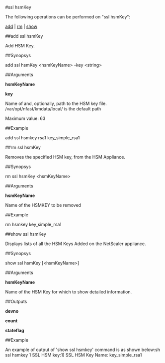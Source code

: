 #ssl hsmKey

The following operations can be performed on "ssl hsmKey":


[add](#add-ssl-hsmkey) | [rm](#rm-ssl-hsmkey) | [show](#show-ssl-hsmkey)

##add ssl hsmKey

Add HSM Key.


##Synopsys

add ssl hsmKey &lt;hsmKeyName> -key &lt;string>


##Arguments

<b>hsmKeyName</b>

<b>key</b>
Name of and, optionally, path to the HSM key file. /var/opt/nfast/kmdata/local/ is the default path
Maximum value: 63



##Example

add ssl hsmkey rsa1 key_simple_rsa1

##rm ssl hsmKey

Removes the specified HSM key, from the HSM Appliance.


##Synopsys

rm ssl hsmKey &lt;hsmKeyName>


##Arguments

<b>hsmKeyName</b>
Name of the HSMKEY to be removed



##Example

rm hsmkey key_simple_rsa1

##show ssl hsmKey

Displays lists of all the HSM Keys Added on the NetScaler appliance.


##Synopsys

show ssl hsmKey [&lt;hsmKeyName>]


##Arguments

<b>hsmKeyName</b>
Name of the HSM Key for which to show detailed information.



##Outputs

<b>devno</b>

<b>count</b>

<b>stateflag</b>



##Example

An example of output of 'show ssl hsmkey' command is as shown below:sh ssl hsmkey	1 SSL HSM key:1)	SSL HSM Key Name: key_simple_rsa1

